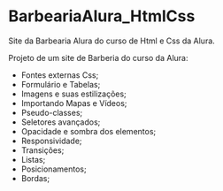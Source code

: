 # BarbeariaAlura_HtmlCss
Site da Barbearia Alura do curso de Html e Css da Alura.

Projeto de um site de Barberia do curso da Alura:

- Fontes externas Css;
- Formulário e Tabelas;
- Imagens e suas estilizações;
- Importando Mapas e Vídeos;
- Pseudo-classes;
- Seletores avançados;
- Opacidade e sombra dos elementos;
- Responsividade;
- Transições;
- Listas;
- Posicionamentos;
- Bordas;
